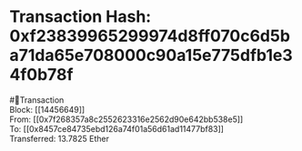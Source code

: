 
Transaction Hash: 0xf23839965299974d8ff070c6d5ba71da65e708000c90a15e775dfb1e34f0b78f
====================================================================================
  
#💸Transaction  
Block: [[14456649]]  
From: [[0x7f268357a8c2552623316e2562d90e642bb538e5]]  
To: [[0x8457ce84735ebd126a74f01a56d61ad11477bf83]]  
Transferred: 13.7825 Ether
